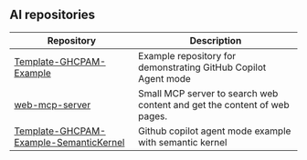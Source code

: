 ## AI repositories
| Repository | Description |
|------------------|-------------|
| [Template-GHCPAM-Example](https://github.com/kvaes/Template-GHCPAM-Example) | Example repository for demonstrating GitHub Copilot Agent mode |
| [web-mcp-server](https://github.com/pmalarme/web-mcp-server) | Small MCP server to search web content and get the content of web pages. |
| [Template-GHCPAM-Example-SemanticKernel](https://github.com/kvaes/Template-GHCPAM-Example-SemanticKernel) | Github copilot agent mode example with semantic kernel |
